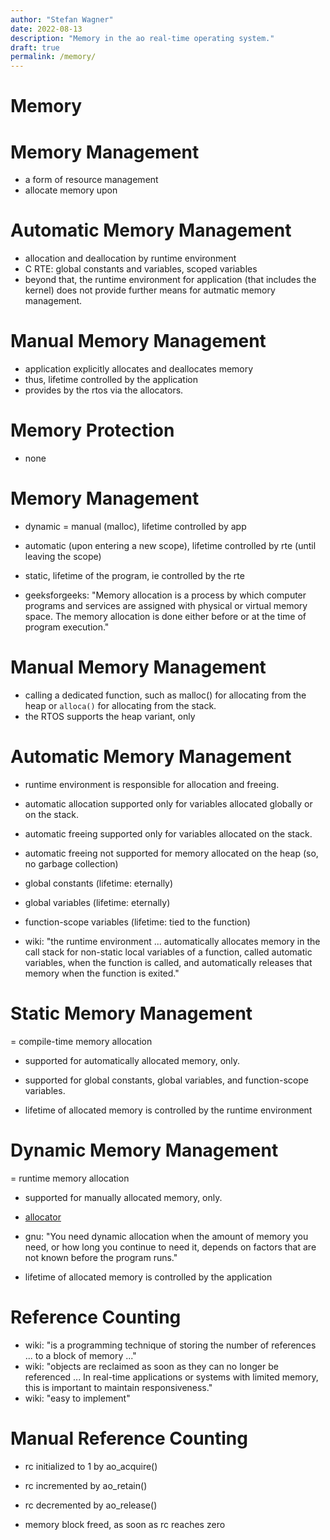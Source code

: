 ```yaml
---
author: "Stefan Wagner"
date: 2022-08-13
description: "Memory in the ao real-time operating system."
draft: true
permalink: /memory/
---
```


# Memory

# Memory Management

- a form of resource management
- allocate memory upon 

# Automatic Memory Management

- allocation and deallocation by runtime environment
- C RTE: global constants and variables, scoped variables
- beyond that, the runtime environment for application (that includes the kernel) does not provide further means for autmatic memory management.

# Manual Memory Management

- application explicitly allocates and deallocates memory
- thus, lifetime controlled by the application
- provides by the rtos via the allocators.

# Memory Protection

- none

# Memory Management

- dynamic = manual (malloc), lifetime controlled by app
- automatic (upon entering a new scope), lifetime controlled by rte (until leaving the scope)
- static, lifetime of the program, ie controlled by the rte

- geeksforgeeks: "Memory allocation is a process by which computer programs and services are assigned with physical or virtual memory space. The memory allocation is done either before or at the time of program execution."

# Manual Memory Management

- calling a dedicated function, such as malloc() for allocating from the heap or `alloca()` for allocating from the stack. 
- the RTOS supports the heap variant, only

# Automatic Memory Management

- runtime environment is responsible for allocation and freeing. 
- automatic allocation supported only for variables allocated globally or on the stack.
- automatic freeing supported only for variables allocated on the stack.
- automatic freeing not supported for memory allocated on the heap (so, no garbage collection)

- global constants (lifetime: eternally)
- global variables (lifetime: eternally)

- function-scope variables (lifetime: tied to the function)
- wiki: "the runtime environment ... automatically allocates memory in the call stack for non-static local variables of a function, called automatic variables, when the function is called, and automatically releases that memory when the function is exited."

# Static Memory Management

= compile-time memory allocation

- supported for automatically allocated memory, only.
- supported for global constants, global variables, and function-scope variables.

- lifetime of allocated memory is controlled by the runtime environment

# Dynamic Memory Management

= runtime memory allocation

- supported for manually allocated memory, only.
- [allocator](allocator.md)

- gnu: "You need dynamic allocation when the amount of memory you need, or how long you continue to need it, depends on factors that are not known before the program runs."

- lifetime of allocated memory is controlled by the application

# Reference Counting

- wiki: "is a programming technique of storing the number of references ... to a block of memory ..."
- wiki: "objects are reclaimed as soon as they can no longer be referenced ... In real-time applications or systems with limited memory, this is important to maintain responsiveness."
- wiki: "easy to implement"

# Manual Reference Counting

- rc initialized to 1 by ao_acquire()
- rc incremented by ao_retain()
- rc decremented by ao_release()

- memory block freed, as soon as rc reaches zero

